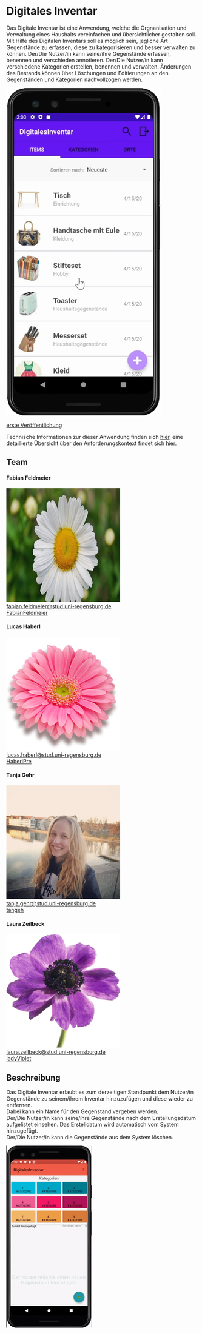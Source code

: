 # Digitales Inventar

Das Digitale Inventar ist eine Anwendung, welche die Orgnanisation und Verwaltung eines Haushalts vereinfachen und übersichtlicher gestalten soll.
Mit Hilfe des Digitalen Inventars soll es möglich sein, jegliche Art Gegenstände zu erfassen, diese zu kategorisieren und besser verwalten zu können.
Der/Die Nutzer/in kann seine/ihre Gegenstände erfassen, benennen und verschieden annotieren.
Der/Die Nutzer/in kann verschiedene Kategorien erstellen, benennen und verwalten.
Änderungen des Bestands können über Löschungen und Editierungen an den Gegenständen und Kategorien nachvollzogen werden.

![Screenshot](./docs/images/Screenshot.png)

[erste Veröffentlichung]()

Technische Informationen zur dieser Anwendung finden sich [hier](./docs/Setup.md), eine detaillierte Übersicht über den Anforderungskontext findet sich [hier](./docs/Overview.md).

## Team

#### Fabian Feldmeier
<img src="./docs/images/FabianFeldmeier.jpeg" width="300" height="300">\
fabian.feldmeier@stud.uni-regensburg.de\
[FabianFeldmeier](https://github.com/FabianFeldmeier)

#### Lucas Haberl
<img src="./docs/images/LucasHaberl.png" width="300" height="300">\
lucas.haberl@stud.uni-regensburg.de\
[HaberlPre](https://github.com/HaberlPre)

#### Tanja Gehr
<img src="./docs/images/TanjaGehr.jpg" width="300" height="300">\
tanja.gehr@stud.uni-regensburg.de\
[tangeh](https://github.com/tangeh)

#### Laura Zeilbeck
<img src="./docs/images/LauraZeilbeck.jpg" width="300" height="300">\
laura.zeilbeck@stud.uni-regensburg.de\
[ladyViolet](https://github.com/ladyViolet)




## Beschreibung

Das Digitale Inventar erlaubt es zum derzeitigen Standpunkt dem Nutzer/in Gegenstände zu seinem/ihrem Inventar
hinzuzufügen und diese wieder zu entfernen.\
Dabei kann ein Name für den Gegenstand vergeben werden.\
Der/Die Nutzer/in kann seine/ihre Gegenstände nach dem Erstellungsdatum aufgelistet einsehen.
Das Erstelldatum wird automatisch vom System hinzugefügt.\
Der/Die Nutzer/in kann die Gegenstände aus dem System löschen.

![Demo-Video](./docs/demo/ASE1stRelease.gif)
